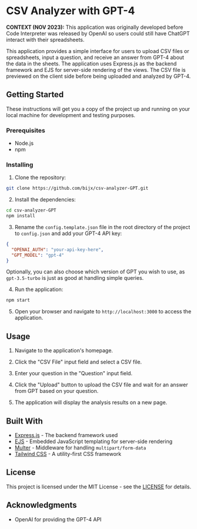 # CSV Analyzer with GPT-4

**CONTEXT (NOV 2023):** This application was originally developed before Code Interpreter was released by OpenAI so users could still have ChatGPT interact with their spreadsheets.

This application provides a simple interface for users to upload CSV files or spreadsheets, input a question, and receive an answer from GPT-4 about the data in the sheets. The application uses Express.js as the backend framework and EJS for server-side rendering of the views. The CSV file is previewed on the client side before being uploaded and analyzed by GPT-4.

## Getting Started

These instructions will get you a copy of the project up and running on your local machine for development and testing purposes.

### Prerequisites

- Node.js
- npm

### Installing

1. Clone the repository:

```bash
git clone https://github.com/bijx/csv-analyzer-GPT.git
```

2. Install the dependencies:

```bash
cd csv-analyzer-GPT
npm install
```

3. Rename the `config.template.json` file in the root directory of the project to `config.json` and add your GPT-4 API key:

```json
{
  "OPENAI_AUTH": "your-api-key-here",
  "GPT_MODEL": "gpt-4"
}
```

Optionally, you can also choose which version of GPT you wish to use, as `gpt-3.5-turbo` is just as good at handling simple queries.

4. Run the application:

```bash
npm start
```

5. Open your browser and navigate to `http://localhost:3000` to access the application.

## Usage

1. Navigate to the application's homepage.

2. Click the "CSV File" input field and select a CSV file.

3. Enter your question in the "Question" input field.

4. Click the "Upload" button to upload the CSV file and wait for an answer from GPT based on your question.

5. The application will display the analysis results on a new page.

## Built With

- [Express.js](https://expressjs.com/) - The backend framework used
- [EJS](https://ejs.co/) - Embedded JavaScript templating for server-side rendering
- [Multer](https://github.com/expressjs/multer) - Middleware for handling `multipart/form-data`
- [Tailwind CSS](https://tailwindcss.com/) - A utility-first CSS framework

## License

This project is licensed under the MIT License - see the [LICENSE](https://opensource.org/license/mit/) for details.

## Acknowledgments

- OpenAI for providing the GPT-4 API
